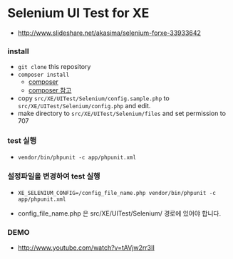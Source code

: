 # Selenium UI Test for XE
* http://www.slideshare.net/akasima/selenium-forxe-33933642

### install
* `git clone` this repository
* `composer install`
	- [composer](https://getcomposer.org/)
	- [composer 참고](http://www.slideshare.net/jhyeon1010/composer-34015227)
* copy `src/XE/UITest/Selenium/config.sample.php` to `src/XE/UITest/Selenium/config.php` and edit.
* make directory to `src/XE/UITest/Selenium/files` and set permission to 707

### test 실행
* `vendor/bin/phpunit -c app/phpunit.xml`

### 설정파일을 변경하여 test 실행
* `XE_SELENIUM_CONFIG=/config_file_name.php vendor/bin/phpunit -c app/phpunit.xml`
 - config_file_name.php 은 src/XE/UITest/Selenium/ 경로에 있어야 합니다.
 
### DEMO
* http://www.youtube.com/watch?v=tAVjw2rr3II
